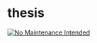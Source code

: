 # thesis
[![No Maintenance Intended](http://unmaintained.tech/badge.svg)](http://unmaintained.tech/)
